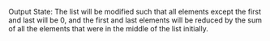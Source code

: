 Output State: The list will be modified such that all elements except the first and last will be 0, and the first and last elements will be reduced by the sum of all the elements that were in the middle of the list initially.